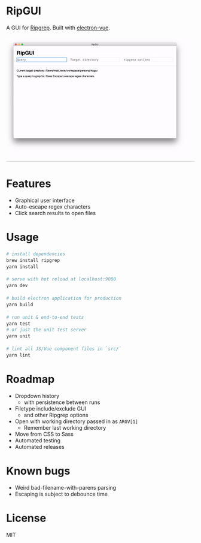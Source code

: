 # RipGUI

A GUI for [Ripgrep](https://github.com/BurntSushi/ripgrep). Built with
[electron-vue](https://github.com/SimulatedGREG/electron-vue).

![Demo video](./docs/ripgui_demo.gif)

# Features

* Graphical user interface
* Auto-escape regex characters
* Click search results to open files

# Usage

```bash
# install dependencies
brew install ripgrep
yarn install

# serve with hot reload at localhost:9080
yarn dev

# build electron application for production
yarn build

# run unit & end-to-end tests
yarn test
# or just the unit test server
yarn unit

# lint all JS/Vue component files in `src/`
yarn lint
```

# Roadmap

* Dropdown history
  * with persistence between runs
* Filetype include/exclude GUI
  * and other Ripgrep options
* Open with working directory passed in as `ARGV[1]`
  * Remember last working directory
* Move from CSS to Sass
* Automated testing
* Automated releases

# Known bugs

* Weird bad-filename-with-parens parsing
* Escaping is subject to debounce time

# License

MIT

